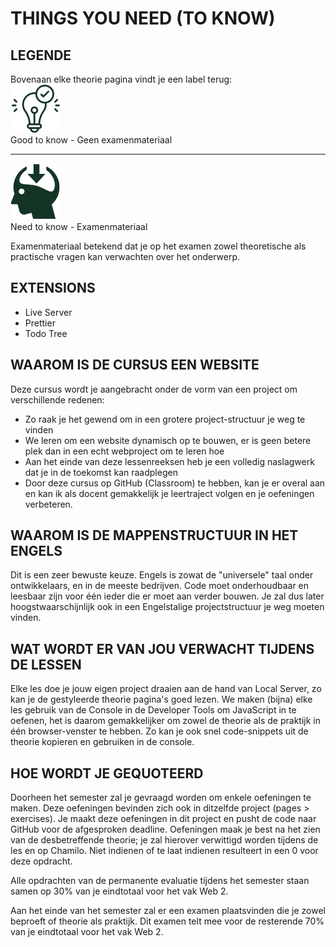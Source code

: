 # THINGS YOU NEED (TO KNOW)

## LEGENDE
Bovenaan elke theorie pagina vindt je een label terug:  
![Good to know](../imgs/good-to-know.png)  
 Good to know - Geen examenmateriaal    

 ---
![Need to know](../imgs/need-to-know.png)  
 Need to know - Examenmateriaal  

Examenmateriaal betekend dat je op het examen zowel theoretische als practische vragen kan verwachten over het onderwerp.

## EXTENSIONS 
- Live Server
- Prettier
- Todo Tree

## WAAROM IS DE CURSUS EEN WEBSITE
Deze cursus wordt je aangebracht onder de vorm van een project om verschillende redenen:
- Zo raak je het gewend om in een grotere project-structuur je weg te vinden
- We leren om een website dynamisch op te bouwen, er is geen betere plek dan in een echt webproject om te leren hoe
- Aan het einde van deze lessenreeksen heb je een volledig naslagwerk dat je in de toekomst kan raadplegen
- Door deze cursus op GitHub (Classroom) te hebben, kan je er overal aan en kan ik als docent gemakkelijk je leertraject volgen en je oefeningen verbeteren.

## WAAROM IS DE MAPPENSTRUCTUUR IN HET ENGELS   
Dit is een zeer bewuste keuze.
Engels is zowat de "universele" taal onder ontwikkelaars, en in de meeste bedrijven.
Code moet onderhoudbaar en leesbaar zijn voor één ieder die er moet aan verder bouwen.
Je zal dus later hoogstwaarschijnlijk ook in een Engelstalige projectstructuur je weg moeten vinden.

## WAT WORDT ER VAN JOU VERWACHT TIJDENS DE LESSEN
Elke les doe je jouw eigen project draaien aan de hand van Local Server, zo kan je de gestyleerde theorie pagina's goed lezen.
We maken (bijna) elke les gebruik van de Console in de Developer Tools om JavaScript in te oefenen, het is daarom gemakkelijker
om zowel de theorie als de praktijk in één browser-venster te hebben. Zo kan je ook snel code-snippets uit de theorie kopieren en gebruiken in de console.

## HOE WORDT JE GEQUOTEERD
Doorheen het semester zal je gevraagd worden om enkele oefeningen te maken.
Deze oefeningen bevinden zich ook in ditzelfde project (pages > exercises).
Je maakt deze oefeningen in dit project en pusht de code naar GitHub voor de afgesproken deadline.
Oefeningen maak je best na het zien van de desbetreffende theorie; je zal hierover verwittigd worden tijdens de les en op Chamilo.
Niet indienen of te laat indienen resulteert in een 0 voor deze opdracht.

Alle opdrachten van de permanente evaluatie tijdens het semester staan samen op 30% van je eindtotaal voor het vak Web 2.

Aan het einde van het semester zal er een examen plaatsvinden die je zowel beproeft of theorie als praktijk.
Dit examen telt mee voor de resterende 70% van je eindtotaal voor het vak Web 2.